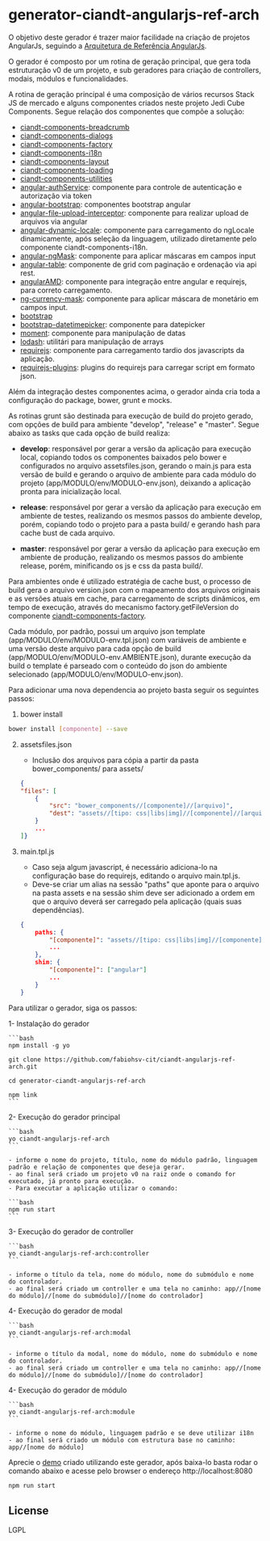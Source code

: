 # generator-ciandt-angularjs-ref-arch

O objetivo deste gerador é trazer maior facilidade na criação de projetos AngularJs, seguindo a [Arquitetura de Referência AngularJs](https://github.com/fabiohsv-cit/ciandt-angularjs-ref-arch).

O gerador é composto por um rotina de geração principal, que gera toda estruturação v0 de um projeto, e sub geradores para criação de controllers, modais, módulos e funcionalidades.

A rotina de geração principal é uma composição de vários recursos Stack JS de mercado e alguns componentes criados neste projeto Jedi Cube Components. Segue relação dos componentes que compõe a solução:

- [ciandt-components-breadcrumb](https://github.com/fabiohsv-cit/ciandt-components-breadcrumb)
- [ciandt-components-dialogs](https://github.com/fabiohsv-cit/ciandt-components-dialogs)
- [ciandt-components-factory](https://github.com/fabiohsv-cit/ciandt-components-factory)
- [ciandt-components-i18n](https://github.com/fabiohsv-cit/ciandt-components-i18n)
- [ciandt-components-layout](https://github.com/fabiohsv-cit/ciandt-components-layout)
- [ciandt-components-loading](https://github.com/fabiohsv-cit/ciandt-components-loading)
- [ciandt-components-utilities](https://github.com/fabiohsv-cit/ciandt-components-utilities)
- [angular-authService](https://github.com/fabioviana/angular-authService): componente para controle de autenticação e autorização via token
- [angular-bootstrap](https://github.com/angular-ui/bootstrap-bower): componentes bootstrap angular
- [angular-file-upload-interceptor](https://github.com/mateusmcg/angular-file-upload-interceptor): componente para realizar upload de arquivos via angular
- [angular-dynamic-locale](https://github.com/lgalfaso/angular-dynamic-locale): componente para carregamento do ngLocale dinamicamente, após seleção da linguagem, utilizado diretamente pelo componente ciandt-components-i18n.
- [angular-ngMask](https://github.com/fabioviana/ngMaskAlias): componente para aplicar máscaras em campos input
- [angular-table](https://github.com/mateusmcg/angular-table-restful): componente de grid com paginação e ordenação via api rest.
- [angularAMD](https://github.com/mateusmcg/angularAMD-multiscript): componente para integração entre angular e requirejs, para correto carregamento.
- [ng-currency-mask](https://github.com/VictorQueiroz/ngCurrencyMask): componente para aplicar máscara de monetário em campos input.
- [bootstrap](https://github.com/twbs/bootstrap)
- [bootstrap-datetimepicker](https://github.com/Eonasdan/bootstrap-datetimepicker): componente para datepicker
- [moment](https://github.com/moment/moment): componente para manipulação de datas
- [lodash](https://github.com/lodash/lodash): utilitári para manipulação de arrays
- [requirejs](http://requirejs.org/): componente para carregamento tardio dos javascripts da aplicação.
- [requirejs-plugins](https://github.com/millermedeiros/requirejs-plugins): plugins do requirejs para carregar script em formato json.

Além da integração destes componentes acima, o gerador ainda cria toda a configuração do package, bower, grunt e mocks.

As rotinas grunt são destinada para execução de build do projeto gerado, com opções de build para ambiente "develop", "release" e "master". Segue abaixo as tasks que cada opção de build realiza:

- **develop**: responsável por gerar a versão da aplicação para execução local, copiando todos os componentes baixados pelo bower e configurados no arquivo assetsfiles.json, gerando o main.js para esta versão de build e gerando o arquivo de ambiente para cada módulo do projeto (app/MODULO/env/MODULO-env.json), deixando a aplicação pronta para inicialização local.

- **release**: responsável por gerar a versão da aplicação para execução em ambiente de testes, realizando os mesmos passos do ambiente develop, porém, copiando todo o projeto para a pasta build/ e gerando hash para cache bust de cada arquivo.

- **master**: responsável por gerar a versão da aplicação para execução em ambiente de produção, realizando os mesmos passos do ambiente release, porém, minificando os js e css da pasta build/.

Para ambientes onde é utilizado estratégia de cache bust, o processo de build gera o arquivo version.json com o mapeamento dos arquivos originais e as versões atuais em cache, para carregamento de scripts dinâmicos, em tempo de execução, através do mecanismo factory.getFileVersion do componente [ciandt-components-factory](https://github.com/fabiohsv-cit/ciandt-components-factory).

Cada módulo, por padrão, possui um arquivo json template (app/MODULO/env/MODULO-env.tpl.json) com variáveis de ambiente e uma versão deste arquivo para cada opção de build (app/MODULO/env/MODULO-env.AMBIENTE.json), durante execução da build o template é parseado com o conteúdo do json do ambiente selecionado (app/MODULO/env/MODULO-env.json).

Para adicionar uma nova dependencia ao projeto basta seguir os seguintes passos:

1. bower install

```bash
bower install [componente] --save
```

2. assetsfiles.json

	- Inclusão dos arquivos para cópia a partir da pasta bower_components/ para assets/
	```json
	{
	"files": [
		{
			"src": "bower_components//[componente]//[arquivo]",
			"dest": "assets//[tipo: css|libs|img]//[componente]//[arquivo]"
		}
		...
	]}
	```

3. main.tpl.js
	- Caso seja algum javascript, é necessário adiciona-lo na configuração base do requirejs, editando o arquivo main.tpl.js.
	- Deve-se criar um alias na sessão "paths" que aponte para o arquivo na pasta assets e na sessão shim deve ser adicionado a ordem em que o arquivo deverá ser carregado pela aplicação (quais suas dependências).

	```json
	{
		paths: {
			"[componente]": "assets//[tipo: css|libs|img]//[componente]//[arquivo].js"
			...
		},
		shim: {
			"[componente]": ["angular"]
			...
		}
	}
	```

Para utilizar o gerador, siga os passos:

1- Instalação do gerador

	```bash
	npm install -g yo

	git clone https://github.com/fabiohsv-cit/ciandt-angularjs-ref-arch.git

	cd generator-ciandt-angularjs-ref-arch

	npm link
	```

2- Execução do gerador principal

	```bash
	yo ciandt-angularjs-ref-arch
	```

	- informe o nome do projeto, título, nome do módulo padrão, linguagem padrão e relação de componentes que deseja gerar.
	- ao final será criado um projeto v0 na raiz onde o comando for executado, já pronto para execução.
	- Para executar a aplicação utilizar o comando:

	```bash
	npm run start
	```

3- Execução do gerador de controller

	```bash
	yo ciandt-angularjs-ref-arch:controller
	```

	- informe o título da tela, nome do módulo, nome do submódulo e nome do controlador.
	- ao final será criado um controller e uma tela no caminho: app//[nome do módulo]//[nome do submódulo]//[nome do controlador]

4- Execução do gerador de modal

	```bash
	yo ciandt-angularjs-ref-arch:modal
	```

	- informe o título da modal, nome do módulo, nome do submódulo e nome do controlador.
	- ao final será criado um controller e uma tela no caminho: app//[nome do módulo]//[nome do submódulo]//[nome do controlador]

4- Execução do gerador de módulo

	```bash
	yo ciandt-angularjs-ref-arch:module
	```

	- informe o nome do módulo, linguagem padrão e se deve utilizar i18n
	- ao final será criado um módulo com estrutura base no caminho: app//[nome do módulo]

Aprecie o [demo](https://github.com/fabiohsv-cit/ciandt-angularjs-ref-arch/tree/master/demo) criado utilizando este gerador, após baixa-lo basta rodar o comando abaixo e acesse pelo browser o endereço http://localhost:8080

```bash
npm run start
```

## License

LGPL
